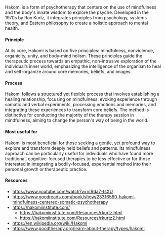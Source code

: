 
Hakomi is a form of psychotherapy that centers on the use of mindfulness and the body's innate wisdom to explore the psyche. Developed in the 1970s by Ron Kurtz, it integrates principles from psychology, systems theory, and Eastern philosophy to create a holistic approach to mental health.

#### Principle

At its core, Hakomi is based on five principles: mindfulness, nonviolence, organicity, unity, and body-mind holism. These principles guide the therapeutic process towards an empathic, non-intrusive exploration of the individual’s inner world, emphasizing the intelligence of the organism to heal and self-organize around core memories, beliefs, and images.
#### Process

Hakomi follows a structured yet flexible process that involves establishing a healing relationship, focusing on mindfulness, evoking experience through somatic and verbal experiments, processing emotions and memories, and integrating these experiences to transform core beliefs. The method is distinctive for conducting the majority of the therapy session in mindfulness, aiming to change the person's way of being in the world.

#### Most useful for

Hakomi is most beneficial for those seeking a gentle, yet profound way to explore and transform deeply held beliefs and patterns. Its mindfulness approach can be particularly useful for individuals who have found more traditional, cognitive-focused therapies to be less effective or for those interested in integrating a bodily-focused, experiential method into their personal growth or therapeutic practice.

#### Resources
- https://www.youtube.com/watch?v=rcRda7-tsXU
- https://www.goodreads.com/book/show/23316560-hakomi-mindfulness-centered-somatic-psychotherapy
- https://hakomiinstitute.com/
	- https://hakomiinstitute.com/Resources/rkurtz.html
	- https://hakomiinstitute.com/Resources/rkurtz2.html
- https://en.wikipedia.org/wiki/Hakomi
- https://www.goodtherapy.org/learn-about-therapy/types/hakomi



